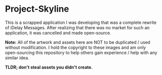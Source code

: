 # Project-Skyline
This is a scrapped application I was developing that was a complete rewrite of iDelay Messages. 
After realizing that there was no market for such an application, it was cancelled and made open-source.

**Note:** All of the artwork and assets here are NOT to be duplicated / used without modification. I hold the
copyright to these images and am only open-sourcing this repository to help others gain experience / help
with any similar idea. 

**TLDR; don't steal assets you didn't create.**
